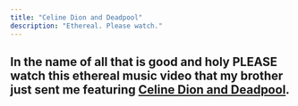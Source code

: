 ```yaml
---
title: "Celine Dion and Deadpool"
description: "Ethereal. Please watch."
---
```


## In the name of all that is good and holy PLEASE watch this ethereal music video that my brother just sent me featuring [Celine Dion and Deadpool](https://youtu.be/CX11yw6YL1w).
